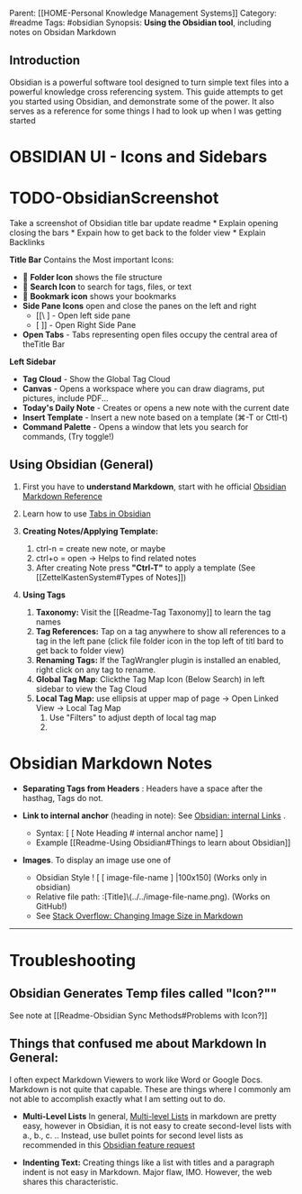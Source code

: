 Parent:      [[HOME-Personal Knowledge Management Systems]]
Category: #readme
Tags:        #obsidian 
Synopsis:  **Using the Obsidian tool**, including notes on Obsidan Markdown

## Introduction
Obsidian is a powerful software tool designed to turn simple text files into a powerful knowledge cross referencing system.   This guide attempts to get you started using Obsidian, and demonstrate some of the power.  It also serves as a reference for some things I had to look up when I was getting started

# OBSIDIAN UI - Icons and Sidebars
# TODO-ObsidianScreenshot
Take a screenshot of Obsidian title bar update readme
	* Explain opening closing the bars
	* Expain how to get back to the folder view
	* Explain Backlinks 

**Title Bar** Contains the Most  important Icons: 
*  📂 **Folder Icon** shows the file structure
*  🔎 **Search Icon**  to search for tags, files, or text
* 🔖 **Bookmark icon** shows your bookmarks
* **Side Pane Icons** open and close the panes on the left and right 
	* \[\[\ ] - Open left side pane 
	* \[ \]\] - Open Right Side Pane
* **Open Tabs** - Tabs representing open files occupy the central area of theTitle Bar

**Left Sidebar** 
* **Tag Cloud** - Show the Global Tag Cloud
* **Canvas** - Opens a workspace where you can draw diagrams, put pictures, include PDF...
* **Today's Daily Note** - Creates or opens a new note with the current date
* **Insert Template** - Insert a new note based on a template (⌘-T or Cttl-t)
* **Command Palette** - Opens a window that lets you search for commands, (Try toggle!)


## Using Obsidian (General)

1. First you have to **understand Markdown**, start with he official [Obsidian Markdown Reference](https://help.obsidian.md/Editing+and+formatting/Basic+formatting+syntax)
2. Learn how to use [Tabs in Obsidian](https://help.obsidian.md/User+interface/Use+tabs+in+Obsidian)
   
3. **Creating Notes/Applying Template:** 
	1. ctrl-n = create new note, or maybe
	2. ctrl+o = open -> Helps to find related notes
	3. After creating Note press   **"Ctrl-T"** to apply a template (See [[ZettelKastenSystem#Types of Notes]])
	
4. **Using Tags**
	1. **Taxonomy:** Visit the [[Readme-Tag Taxonomy]] to learn the tag names
	2. **Tag References:** Tap on a tag anywhere to show all references to a tag in the left pane
	    (click file folder icon in the top left of titl bard to get back to folder view)
	3. **Renaming Tags:** If the TagWrangler plugin is installed an enabled, right click on any tag to rename. 
	4. **Global Tag Map**: Clickthe Tag Map Icon (Below Search) in left sidebar to view the Tag Cloud
	5. **Local Tag Map:** use ellipsis at upper map of page -> Open Linked View -> Local Tag Map
		1. Use "Filters" to adjust depth of local tag map
		2. 
  
# Obsidian Markdown Notes

* **Separating Tags from Headers** : Headers have a space after the hasthag, Tags do not.
   
* **Link to internal anchor** (heading in note):   See [Obsidian: internal Links](https://help.obsidian.md/Linking+notes+and+files/Internal+links) .  
	*  Syntax:  [ [ Note Heading # internal anchor name] ]
	*  Example [[Readme-Using Obsidian#Things to learn about Obsidian]] 
	  
* **Images**.  To display an image use one of 
	* Obsidian Style    ! [ [ image-file-name ] |100x150]  (Works only in obsidian)
	* Relative file path:  :\[Title\]\\(../../image-file-name.png). (Works on GitHub!)
	* See [Stack Overflow: Changing Image Size in Markdown](https://stackoverflow.com/questions/14675913/changing-image-size-in-markdown)

----
# Troubleshooting 
## Obsidian Generates Temp files called "Icon?""
See note at  [[Readme-Obsidian Sync Methods#Problems with Icon?]]

## Things that confused me about Markdown In General:

I often expect Markdown Viewers to work like Word or Google Docs.  Markdown is not quite that capable.   These are things where I commonly am not able to accomplish exactly what I am setting out to do. 

* **Multi-Level Lists** In general, [Multi-level Lists](https://www.makeuseof.com/how-to-create-lists-obsidian/) in markdown are pretty easy, however in Obsidian, it is not easy to create second-level lists with a., b., c. .. Instead, use bullet points for second level lists as recommended in this [Obsidian feature request](https://forum.obsidian.md/t/multi-level-lists-and-alphabetic-lists/3889)
  
* **Indenting Text:**  Creating things like a list with titles and a paragraph indent is not easy in Markdown.  Major flaw, IMO.   However, the web shares this characteristic. 
